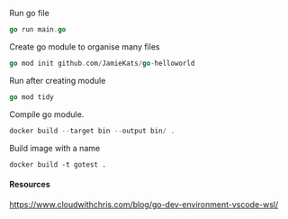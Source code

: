 Run go file

```go
go run main.go
```

Create go module to organise many files

```go
go mod init github.com/JamieKats/go-helloworld
```

Run after creating module 

```go
go mod tidy
```

Compile go module.

```go
docker build --target bin --output bin/ .
```

Build image with a name

```
docker build -t gotest .
```


#### Resources
https://www.cloudwithchris.com/blog/go-dev-environment-vscode-wsl/